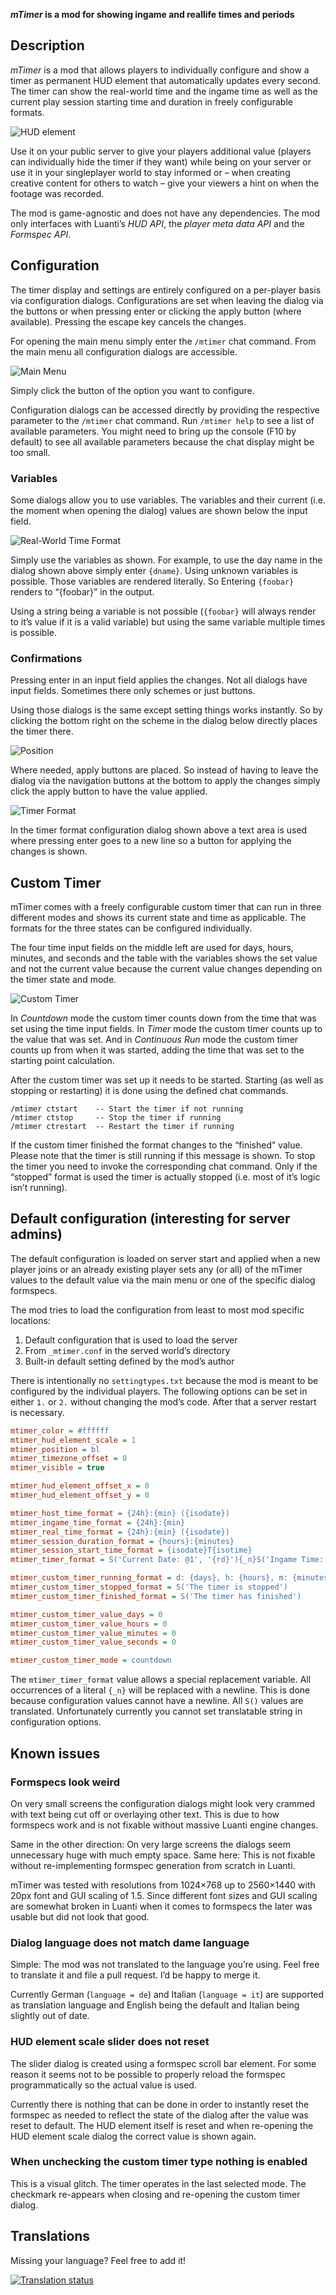 **_mTimer_ is a mod for showing ingame and reallife times and periods**

## Description

*mTimer* is a mod that allows players to individually configure and show a timer as permanent HUD element that automatically updates every second. The timer can show the real-world time and the ingame time as well as the current play session starting time and duration in freely configurable formats.

![HUD element](screenshots/hud_element.png)

Use it on your public server to give your players additional value (players can individually hide the timer if they want) while being on your server or use it in your singleplayer world to stay informed or – when creating creative content for others to watch – give your viewers a hint on when the footage was recorded.

The mod is game-agnostic and does not have any dependencies. The mod only interfaces with Luanti’s *HUD API*, the *player meta data API* and the *Formspec API*.

## Configuration

The timer display and settings are entirely configured on a per-player basis via configuration dialogs. Configurations are set when leaving the dialog via the buttons or when pressing enter or clicking the apply button (where available). Pressing the escape key cancels the changes.

For opening the main menu simply enter the `/mtimer` chat command. From the main menu all configuration dialogs are accessible.

![Main Menu](screenshots/main_menu.png)

Simply click the button of the option you want to configure.

Configuration dialogs can be accessed directly by providing the respective parameter to the `/mtimer` chat command. Run `/mtimer help` to see a list of available parameters. You might need to bring up the console (F10 by default) to see all available parameters because the chat display might be too small.

### Variables

Some dialogs allow you to use variables. The variables and their current (i.e. the moment when opening the dialog) values are shown below the input field.

![Real-World Time Format](screenshots/real_world_time_format.png)

Simply use the variables as shown. For example, to use the day name in the dialog shown above simply enter `{dname}`. Using unknown variables is possible. Those variables are rendered literally. So Entering `{foobar}` renders to “{foobar}” in the output.

Using a string being a variable is not possible (`{foobar}` will always render to it’s value if it is a valid variable) but using the same variable multiple times is possible.

### Confirmations

Pressing enter in an input field applies the changes. Not all dialogs have input fields. Sometimes there only schemes or just buttons.

Using those dialogs is the same except setting things works instantly. So by clicking the bottom right on the scheme in the dialog below directly places the timer there.

![Position](screenshots/position.png)

Where needed, apply buttons are placed. So instead of having to leave the dialog via the navigation buttons at the bottom to apply the changes simply click the apply button to have the value applied.

![Timer Format](screenshots/timer_format.png)

In the timer format configuration dialog shown above a text area is used where pressing enter goes to a new line so a button for applying the changes is shown.

## Custom Timer

mTimer comes with a freely configurable custom timer that can run in three different modes and shows its current state and time as applicable. The formats for the three states can be configured individually.

The four time input fields on the middle left are used for days, hours, minutes, and seconds and the table with the variables shows the set value and not the current value because the current value changes depending on the timer state and mode.

![Custom Timer](screenshots/custom_timer.png)

In *Countdown* mode the custom timer counts down from the time that was set using the time input fields. In *Timer* mode the custom timer counts up to the value that was set. And in *Continuous Run* mode the custom timer counts up from when it was started, adding the time that was set to the starting point calculation.

After the custom timer was set up it needs to be started. Starting (as well as stopping or restarting) it is done using the defined chat commands.

```
/mtimer ctstart    -- Start the timer if not running
/mtimer ctstop     -- Stop the timer if running
/mtimer ctrestart  -- Restart the timer if running
```

If the custom timer finished the format changes to the “finished” value. Please note that the timer is still running if this message is shown. To stop the timer you need to invoke the corresponding chat command. Only if the “stopped” format is used the timer is actually stopped (i.e. most of it’s logic isn’t running).

## Default configuration (interesting for server admins)

The default configuration is loaded on server start and applied when a new player joins or an already existing player sets any (or all) of the mTimer values to the default value via the main menu or one of the specific dialog formspecs.

The mod tries to load the configuration from least to most mod specific locations:

1. Default configuration that is used to load the server
2. From `_mtimer.conf` in the served world’s directory
3. Built-in default setting defined by the mod’s author

There is intentionally no `settingtypes.txt` because the mod is meant to be configured by the individual players. The following options can be set in either `1.` or `2.` without changing the mod’s code. After that a server restart is necessary.

```ini
mtimer_color = #ffffff
mtimer_hud_element_scale = 1
mtimer_position = bl
mtimer_timezone_offset = 0
mtimer_visible = true

mtimer_hud_element_offset_x = 0
mtimer_hud_element_offset_y = 0

mtimer_host_time_format = {24h}:{min} ({isodate})
mtimer_ingame_time_format = {24h}:{min}
mtimer_real_time_format = {24h}:{min} ({isodate})
mtimer_session_duration_format = {hours}:{minutes}
mtimer_session_start_time_format = {isodate}T{isotime}
mtimer_timer_format = S('Current Date: @1', '{rd}'){_n}S('Ingame Time: @1', '{it}'){_n}S('Session Start: @1', '{st}'){_n}S('Session Duration: @1', '{sd}')

mtimer_custom_timer_running_format = d: {days}, h: {hours}, m: {minutes}, s: {seconds}
mtimer_custom_timer_stopped_format = S('The timer is stopped')
mtimer_custom_timer_finished_format = S('The timer has finished')

mtimer_custom_timer_value_days = 0
mtimer_custom_timer_value_hours = 0
mtimer_custom_timer_value_minutes = 0
mtimer_custom_timer_value_seconds = 0

mtimer_custom_timer_mode = countdown
```

The `mtimer_timer_format` value allows a special replacement variable. All occurrences of a literal `{_n}` will be replaced with a newline. This is done because configuration values cannot have a newline. All `S()` values are translated. Unfortunately currently you cannot set translatable string in configuration options.

## Known issues

### Formspecs look weird

On very small screens the configuration dialogs might look very crammed with text being cut off or overlaying other text. This is due to how formspecs work and is not fixable without massive Luanti engine changes.

Same in the other direction: On very large screens the dialogs seem unnecessary huge with much empty space. Same here: This is not fixable without re-implementing formspec generation from scratch in Luanti.

mTimer was tested with resolutions from 1024×768 up to 2560×1440 with 20px font and GUI scaling of 1.5. Since different font sizes and GUI scaling are somewhat broken in Luanti when it comes to formspecs the later was usable but did not look that good.

### Dialog language does not match dame language

Simple: The mod was not translated to the language you’re using. Feel free to translate it and file a pull request. I’d be happy to merge it.

Currently German (`language = de`) and Italian (`language = it`) are supported as translation language and English being the default and Italian being slightly out of date.

### HUD element scale slider does not reset

The slider dialog is created using a formspec scroll bar element. For some reason it seems not to be possible to properly reload the formspec programmatically so the actual value is used.

Currently there is nothing that can be done in order to instantly reset the formspec as needed to reflect the state of the dialog after the value was reset to default. The HUD element itself is reset and when re-opening the HUD element scale dialog the correct value is shown again.

### When unchecking the custom timer type nothing is enabled

This is a visual glitch. The timer operates in the last selected mode. The checkmark re-appears when closing and re-opening the custom timer dialog.

## Translations

Missing your language? Feel free to add it!

[![Translation status](https://translate.codeberg.org/widget/linuxdirks-luanti-mods/mtimer/287x66-grey.png)](https://translate.codeberg.org/projects/linuxdirks-luanti-mods/mtimer)
